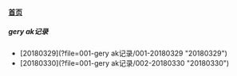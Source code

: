 
#### [首页](?file=home-首页)

##### gery ak记录
- [20180329](?file=001-gery ak记录/001-20180329 "20180329")
- [20180330](?file=001-gery ak记录/002-20180330 "20180330")
